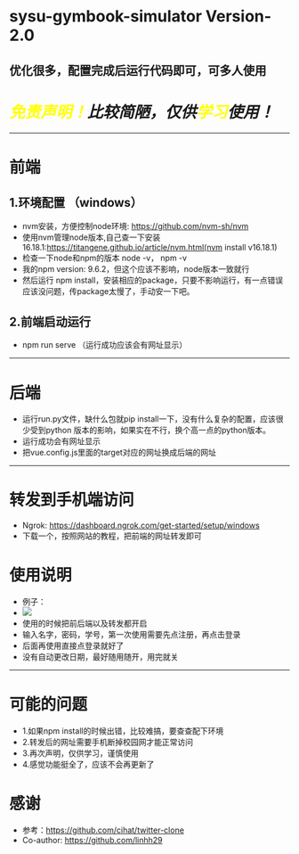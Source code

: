 # sysu-gymbook-simulator Version-2.0
优化很多，配置完成后运行代码即可，可多人使用
---
# ***<font color=yellow>免责声明！</font>比较简陋，仅供<font color=yellow>学习</font>使用！***
---
# 前端

## 1.环境配置 （windows）
- nvm安装，方便控制node环境: https://github.com/nvm-sh/nvm
- 使用nvm管理node版本,自己查一下安装16.18.1:https://titangene.github.io/article/nvm.html(nvm install v16.18.1)
- 检查一下node和npm的版本 node -v， npm -v
- 我的npm version: 9.6.2，但这个应该不影响，node版本一致就行
- 然后运行 npm install，安装相应的package，只要不影响运行，有一点错误应该没问题，传package太慢了，手动安一下吧。
  
## 2.前端启动运行
- npm run serve （运行成功应该会有网址显示）
---
# 后端
- 运行run.py文件，缺什么包就pip install一下，没有什么复杂的配置，应该很少受到python 版本的影响，如果实在不行，换个高一点的python版本。
- 运行成功会有网址显示
- 把vue.config.js里面的target对应的网址换成后端的网址
---
# 转发到手机端访问
- Ngrok: https://dashboard.ngrok.com/get-started/setup/windows
- 下载一个，按照网站的教程，把前端的网址转发即可

# 使用说明
- 例子：
- ![](https://github.com/Yuanky123/SYSU-gymbook-simulator/blob/main/472835aeabb244e41fc7aae634ee2e0a.gif)
- 使用的时候把前后端以及转发都开启
- 输入名字，密码，学号，第一次使用需要先点注册，再点击登录
- 后面再使用直接点登录就好了
- 没有自动更改日期，最好随用随开，用完就关
---
# 可能的问题
- 1.如果npm install的时候出错，比较难搞，要查查配下环境
- 2.转发后的网址需要手机断掉校园网才能正常访问
- 3.再次声明，仅供学习，谨慎使用
- 4.感觉功能挺全了，应该不会再更新了

# 感谢
- 参考：https://github.com/cihat/twitter-clone
- Co-author: https://github.com/linhh29
